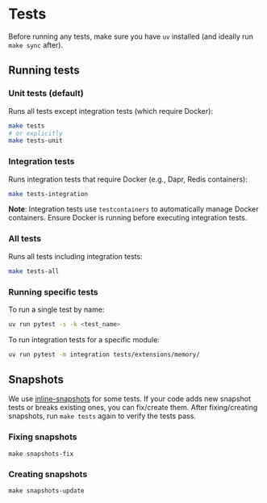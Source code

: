 # Tests

Before running any tests, make sure you have `uv` installed (and ideally run `make sync` after).

## Running tests

### Unit tests (default)

Runs all tests except integration tests (which require Docker):

```bash
make tests
# or explicitly
make tests-unit
```

### Integration tests

Runs integration tests that require Docker (e.g., Dapr, Redis containers):

```bash
make tests-integration
```

**Note**: Integration tests use `testcontainers` to automatically manage Docker containers. Ensure Docker is running before executing integration tests.

### All tests

Runs all tests including integration tests:

```bash
make tests-all
```

### Running specific tests

To run a single test by name:

```bash
uv run pytest -s -k <test_name>
```

To run integration tests for a specific module:

```bash
uv run pytest -m integration tests/extensions/memory/
```

## Snapshots

We use [inline-snapshots](https://15r10nk.github.io/inline-snapshot/latest/) for some tests. If your code adds new snapshot tests or breaks existing ones, you can fix/create them. After fixing/creating snapshots, run `make tests` again to verify the tests pass.

### Fixing snapshots

```
make snapshots-fix
```

### Creating snapshots

```
make snapshots-update
```
